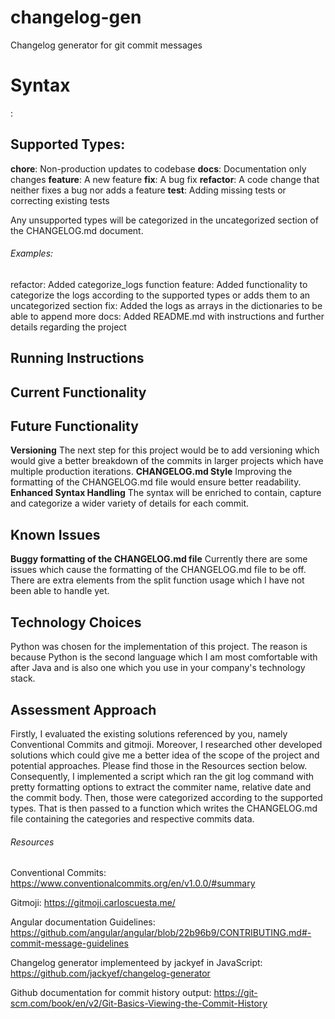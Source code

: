 # changelog-gen
Changelog generator for git commit messages

# Syntax
<type>: <commit body>

## Supported Types:
**chore**: Non-production updates to codebase 
**docs**: Documentation only changes
**feature**: A new feature
**fix**: A bug fix
**refactor**: A code change that neither fixes a bug nor adds a feature
**test**: Adding missing tests or correcting existing tests

Any unsupported types will be categorized in the uncategorized section of the CHANGELOG.md document.

###### Examples:
refactor: Added categorize_logs function
feature: Added functionality to categorize the logs according to the supported types or adds them to an uncategorized section
fix: Added the logs as arrays in the dictionaries to be able to append more
docs: Added README.md with instructions and further details regarding the project

## Running Instructions 

## Current Functionality

## Future Functionality
**Versioning**
    The next step for this project would be to add versioning which would give a better breakdown of the commits in larger projects which have multiple production iterations.
**CHANGELOG.md Style**
    Improving the formatting of the CHANGELOG.md file would ensure better readability.
**Enhanced Syntax Handling**
    The syntax will be enriched to contain, capture and categorize a wider variety of details for each commit.

## Known Issues
**Buggy formatting of the CHANGELOG.md file**
    Currently there are some issues which cause the formatting of the CHANGELOG.md file to be off. There are extra elements from the split function usage which I have not been able to handle yet.

## Technology Choices
Python was chosen for the implementation of this project. The reason is because Python is the second language which I am most comfortable with after Java and is also one which you use in your company's technology stack.

## Assessment Approach 
Firstly, I evaluated the existing solutions referenced by you, namely Conventional Commits and gitmoji. Moreover, I researched other developed solutions which could give me a better idea of the scope of the project and potential approaches. Please find those in the Resources section below. Consequently, I implemented a script which ran the git log command with pretty formatting options to extract the commiter name, relative date and the commit body. Then, those were categorized according to the supported types. That is then passed to a function which writes the CHANGELOG.md file containing the categories and respective commits data.

###### Resources
Conventional Commits:
    https://www.conventionalcommits.org/en/v1.0.0/#summary
    
Gitmoji:
    https://gitmoji.carloscuesta.me/
    
Angular documentation Guidelines:
    https://github.com/angular/angular/blob/22b96b9/CONTRIBUTING.md#-commit-message-guidelines
    
Changelog generator implementeed by jackyef in JavaScript:
    https://github.com/jackyef/changelog-generator
    
Github documentation for commit history output:
    https://git-scm.com/book/en/v2/Git-Basics-Viewing-the-Commit-History
